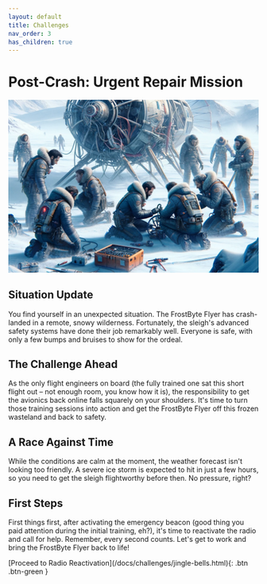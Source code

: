 ```yaml
---
layout: default
title: Challenges
nav_order: 3
has_children: true
---
```


# Post-Crash: Urgent Repair Mission
![](../../assets/images/post_crash.png)

## Situation Update
You find yourself in an unexpected situation. The FrostByte Flyer has crash-landed in a remote, snowy wilderness. Fortunately, the sleigh's advanced safety systems have done their job remarkably well. Everyone is safe, with only a few bumps and bruises to show for the ordeal.

## The Challenge Ahead
As the only flight engineers on board (the fully trained one sat this short flight out – not enough room, you know how it is), the responsibility to get the avionics back online falls squarely on your shoulders. It's time to turn those training sessions into action and get the FrostByte Flyer off this frozen wasteland and back to safety.

## A Race Against Time
While the conditions are calm at the moment, the weather forecast isn't looking too friendly. A severe ice storm is expected to hit in just a few hours, so you need to get the sleigh flightworthy before then. No pressure, right?

## First Steps
First things first, after activating the emergency beacon (good thing you paid attention during the initial training, eh?), it's time to reactivate the radio and call for help. Remember, every second counts. Let's get to work and bring the FrostByte Flyer back to life!

<span class="fs-8">
[Proceed to Radio Reactivation](/docs/challenges/jingle-bells.html){: .btn .btn-green }
</span>